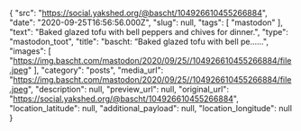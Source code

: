 {
  "src": "https://social.yakshed.org/@bascht/104926610455266884",
  "date": "2020-09-25T16:56:56.000Z",
  "slug": null,
  "tags": [
    "mastodon"
  ],
  "text": "Baked glazed tofu with bell peppers and chives for dinner.",
  "type": "mastodon_toot",
  "title": "bascht: “Baked glazed tofu with bell pe……",
  "images": [
    "https://img.bascht.com/mastodon/2020/09/25//104926610455266884/file.jpeg"
  ],
  "category": "posts",
  "media_url": "https://img.bascht.com/mastodon/2020/09/25//104926610455266884/file.jpeg",
  "description": null,
  "preview_url": null,
  "original_url": "https://social.yakshed.org/@bascht/104926610455266884",
  "location_latitude": null,
  "additional_payload": null,
  "location_longitude": null
}